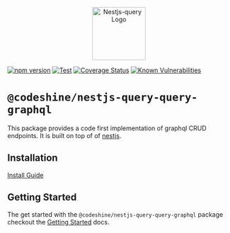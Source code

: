 <p align="center">
  <a href="https://doug-martin.github.io/nestjs-query" target="blank"><img src="https://doug-martin.github.io/nestjs-query/img/logo.svg" width="120" alt="Nestjs-query Logo" /></a>
</p>

[![npm version](https://img.shields.io/npm/v/@codeshine/nestjs-query-query-graphql.svg)](https://www.npmjs.org/package/@codeshine/nestjs-query-query-graphql)
[![Test](https://github.com/doug-martin/nestjs-query/workflows/Test/badge.svg?branch=master)](https://github.com/doug-martin/nestjs-query/actions?query=workflow%3ATest+and+branch%3Amaster+)
[![Coverage Status](https://coveralls.io/repos/github/doug-martin/nestjs-query/badge.svg?branch=master)](https://coveralls.io/github/doug-martin/nestjs-query?branch=master)
[![Known Vulnerabilities](https://snyk.io/test/github/doug-martin/nestjs-query/badge.svg?targetFile=packages/query-graphql/package.json)](https://snyk.io/test/github/doug-martin/nestjs-query?targetFile=packages/query-graphql/package.json)

# `@codeshine/nestjs-query-query-graphql`

This package provides a code first implementation of graphql CRUD endpoints. It is built on top of of [nestjs](https://nestjs.com/).

## Installation

[Install Guide](https://doug-martin.github.io/nestjs-query/docs/introduction/install)

## Getting Started

The get started with the `@codeshine/nestjs-query-query-graphql` package checkout the [Getting Started](https://doug-martin.github.io/nestjs-query/docs/graphql/getting-started) docs.
